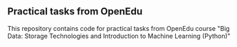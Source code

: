 ## Practical tasks from OpenEdu

This repository contains code for practical tasks from OpenEdu course "Big Data: Storage Technologies and Introduction to Machine Learning (Python)"
